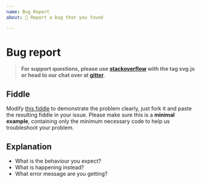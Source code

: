 ```yaml
---
name: Bug Report
about: 🐞 Report a bug that you found

---
```


# Bug report

> **For support questions, please use [stackoverflow](https://stackoverflow.com/questions/tagged/svg.js) with the tag svg.js or head to our chat over at [gitter](https://gitter.im/svgdotjs/svg.js)**.

## Fiddle

Modify [this fiddle](https://jsfiddle.net/Fuzzy/s06mfv5u/) to demonstrate the problem clearly, just fork it and paste the resulting fiddle in your issue. Please make sure this is a **minimal example**, containing only the minimum necessary code to help us troubleshoot your problem.

## Explanation

- What is the behaviour you expect?
- What is happening instead?
- What error message are you getting?
